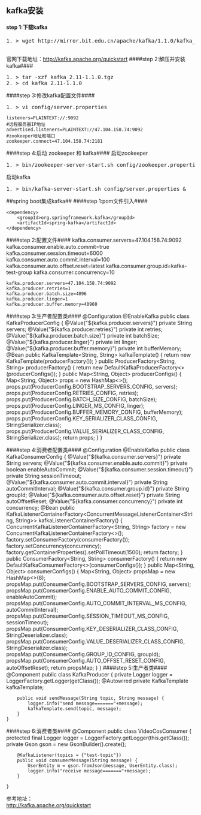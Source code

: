 ## kafka安装
#### step 1:下载kafka  
<pre>
1. > wget http://mirror.bit.edu.cn/apache/kafka/1.1.0/kafka_2.11-1.1.0.tgz

</pre>

官网下载地址：http://kafka.apache.org/quickstart
####step 2:解压并安装kafka####
<pre>
1. > tar -xzf kafka_2.11-1.1.0.tgz
2. > cd kafka_2.11-1.1.0
</pre>

####step 3:修改kafka配置文件####
<pre>
1. > vi config/server.properties
</pre>

    listeners=PLAINTEXT://:9092
    #远程服务器IP地址
    advertised.listeners=PLAINTEXT://47.104.158.74:9092
    #zookeeper地址和端口
    zookeeper.connect=47.104.158.74:2181

####step 4:启动 zookeeper 和 kafka####
启动zookeeper
<pre>
1. > bin/zookeeper-server-start.sh config/zookeeper.properties &  
</pre>
启动kafka  
<pre>
1. > bin/kafka-server-start.sh config/server.properties &
</pre>
    
##spring boot集成kafka##
####step 1:pom文件引入####
    
	<dependency>
	    <groupId>org.springframework.kafka</groupId>
	    <artifactId>spring-kafka</artifactId>
	</dependency>
    
####step 2:配置文件####
    kafka.consumer.servers=47.104.158.74:9092
    kafka.consumer.enable.auto.commit=true
    kafka.consumer.session.timeout=6000
    kafka.consumer.auto.commit.interval=100
    kafka.consumer.auto.offset.reset=latest
    kafka.consumer.group.id=kafka-test-group
    kafka.consumer.concurrency=10

    kafka.producer.servers=47.104.158.74:9092
    kafka.producer.retries=1
    kafka.producer.batch.size=4096
    kafka.producer.linger=1
    kafka.producer.buffer.memory=40960
    
####step 3:生产者配置类####
	@Configuration
	@EnableKafka
	public class KafkaProducerConfig {
	    @Value("${kafka.producer.servers}")
	    private String servers;
	    @Value("${kafka.producer.retries}")
	    private int retries;
	    @Value("${kafka.producer.batch.size}")
	    private int batchSize;
	    @Value("${kafka.producer.linger}")
	    private int linger;
	    @Value("${kafka.producer.buffer.memory}")
	    private int bufferMemory;
	    @Bean
	    public KafkaTemplate<String, String> kafkaTemplate() {
	        return new KafkaTemplate(producerFactory());
	    }
	    public ProducerFactory<String, String> producerFactory() {
	        return new DefaultKafkaProducerFactory<>(producerConfigs());
	    }
	    public Map<String, Object> producerConfigs() {
	        Map<String, Object> props = new HashMap<>();
	        props.put(ProducerConfig.BOOTSTRAP_SERVERS_CONFIG, servers);
	        props.put(ProducerConfig.RETRIES_CONFIG, retries);
	        props.put(ProducerConfig.BATCH_SIZE_CONFIG, batchSize);
	        props.put(ProducerConfig.LINGER_MS_CONFIG, linger);
	        props.put(ProducerConfig.BUFFER_MEMORY_CONFIG, bufferMemory);
	        props.put(ProducerConfig.KEY_SERIALIZER_CLASS_CONFIG, StringSerializer.class);
	        props.put(ProducerConfig.VALUE_SERIALIZER_CLASS_CONFIG, StringSerializer.class);
	        return props;
	    }
	}

####step 4:消费者配置类####
	@Configuration
	@EnableKafka
	public class KafkaConsumerConfig {
	    @Value("${kafka.consumer.servers}")
	    private String servers;
	    @Value("${kafka.consumer.enable.auto.commit}")
	    private boolean enableAutoCommit;
	    @Value("${kafka.consumer.session.timeout}")
	    private String sessionTimeout;
	    @Value("${kafka.consumer.auto.commit.interval}")
	    private String autoCommitInterval;
	    @Value("${kafka.consumer.group.id}")
	    private String groupId;
	    @Value("${kafka.consumer.auto.offset.reset}")
	    private String autoOffsetReset;
	    @Value("${kafka.consumer.concurrency}")
	    private int concurrency;
	    @Bean
	    public KafkaListenerContainerFactory<ConcurrentMessageListenerContainer<String, String>> kafkaListenerContainerFactory() {
	        ConcurrentKafkaListenerContainerFactory<String, String> factory = new ConcurrentKafkaListenerContainerFactory<>();
	        factory.setConsumerFactory(consumerFactory());
	        factory.setConcurrency(concurrency);
	        factory.getContainerProperties().setPollTimeout(1500);
	        return factory;
	    }
	    public ConsumerFactory<String, String> consumerFactory() {
	        return new DefaultKafkaConsumerFactory<>(consumerConfigs());
	    }
	    public Map<String, Object> consumerConfigs() {
	        Map<String, Object> propsMap = new HashMap<>(8);
	        propsMap.put(ConsumerConfig.BOOTSTRAP_SERVERS_CONFIG, servers);
	        propsMap.put(ConsumerConfig.ENABLE_AUTO_COMMIT_CONFIG, enableAutoCommit);
	        propsMap.put(ConsumerConfig.AUTO_COMMIT_INTERVAL_MS_CONFIG, autoCommitInterval);
	        propsMap.put(ConsumerConfig.SESSION_TIMEOUT_MS_CONFIG, sessionTimeout);
	        propsMap.put(ConsumerConfig.KEY_DESERIALIZER_CLASS_CONFIG, StringDeserializer.class);
	        propsMap.put(ConsumerConfig.VALUE_DESERIALIZER_CLASS_CONFIG, StringDeserializer.class);
	        propsMap.put(ConsumerConfig.GROUP_ID_CONFIG, groupId);
	        propsMap.put(ConsumerConfig.AUTO_OFFSET_RESET_CONFIG, autoOffsetReset);
	        return propsMap;
	    }
	}
####step 5:生产者类####
	@Component
	public class KafkaProducer {
	    private Logger logger = LoggerFactory.getLogger(getClass());
	    @Autowired
	    private KafkaTemplate kafkaTemplate;
	
	    public void sendMessage(String topic, String message) {
	        logger.info("send message======="+message);
	        kafkaTemplate.send(topic, message);
	    }
	}
####step 6:消费者类####
	@Component
	public class VideoCosConsumer {
	    protected final Logger logger = LoggerFactory.getLogger(this.getClass());
	    private Gson gson = new GsonBuilder().create();
	
	    @KafkaListener(topics = {"test-topic"})
	    public void consumerMessage(String message) {
	        UserEntity m = gson.fromJson(message, UserEntity.class);
	        logger.info("receive message======="+message);
	    }
	
	}

参考地址：  
http://kafka.apache.org/quickstart  

